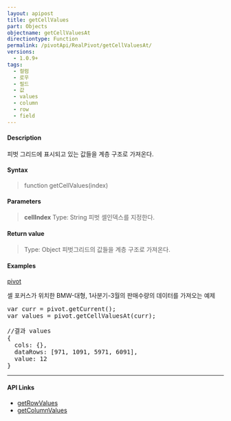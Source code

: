 ```yaml
---
layout: apipost
title: getCellValues
part: Objects
objectname: getCellValuesAt
directiontype: Function
permalink: /pivotApi/RealPivot/getCellValuesAt/
versions:
  - 1.0.9+
tags:
  - 컬럼
  - 로우
  - 필드
  - 값
  - values
  - column
  - row
  - field
---
```



#### Description

 피벗 그리드에 표시되고 있는 값들을 계층 구조로 가져온다.

#### Syntax

> function getCellValues(index)  

#### Parameters

> **cellIndex**
> Type: String
> 피벗 셀인덱스를 지정한다.  


#### Return value

> Type: Object
> 피벗그리드의 값들을 계층 구조로 가져온다.        

#### Examples 

[pivot](/images/pivot/pivots1.png)

셀 포커스가 위치한 BMW-대형, 1사분기-3월의 판매수량의 데이터를 가져오는 예제

<pre class="prettyprint">
var curr = pivot.getCurrent();
var values = pivot.getCellValuesAt(curr);

//결과 values
{
  cols: {},
  dataRows: [971, 1091, 5971, 6091],
  value: 12
}
</pre>

---

#### API Links


* [getRowValues](/pivotApi/RealPivot/getRowValues/)   
* [getColumnValues](/pivotApi/RealPivot/getColumnValues/)    


